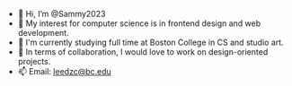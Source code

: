 - 👋 Hi, I’m @Sammy2023
- 👀 My interest for computer science is in frontend design and web development.
- 🌱 I'm currently studying full time at Boston College in CS and studio art.
- 💞️ In terms of collaboration, I would love to work on design-oriented projects.
- 📫 Email: leedzc@bc.edu 

<!---
Sammy2023/Sammy2023 is a ✨ special ✨ repository because its `README.md` (this file) appears on your GitHub profile.
You can click the Preview link to take a look at your changes.
--->
